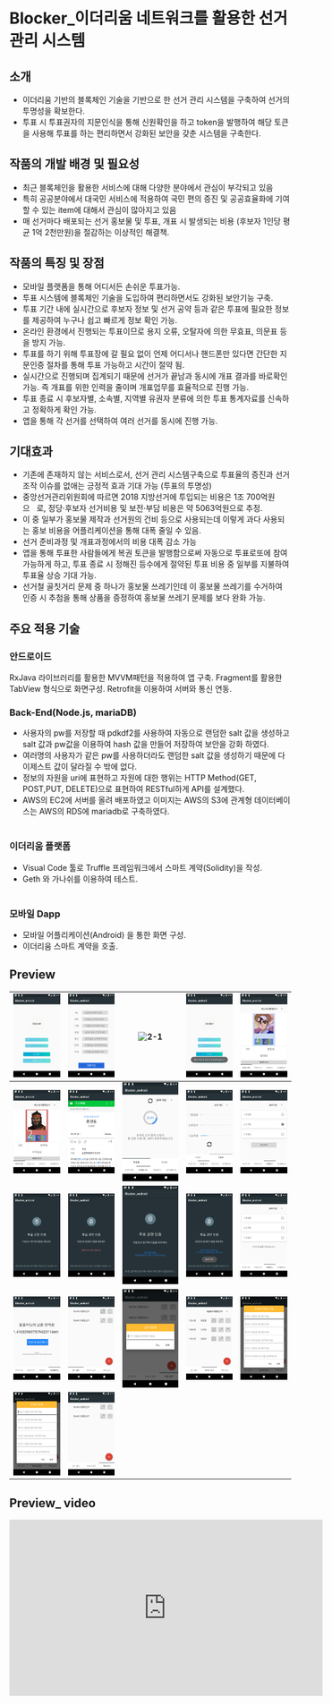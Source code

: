 # Blocker_이더리움 네트워크를 활용한 선거관리 시스템

## 소개
- 이더리움 기반의 블록체인 기술을 기반으로 한 선거 관리 시스템을 구축하여 선거의 투명성을 확보한다.
- 투표 시 투표권자의 지문인식을 통해 신원확인을 하고 token을 발행하여 해당 토큰을 사용해 투표를 하는 편리하면서 강화된 보안을 갖춘 시스템을 구축한다.

## 작품의 개발 배경 및 필요성
- 최근 블록체인을 활용한 서비스에 대해 다양한 분야에서 관심이 부각되고 있음
- 특히 공공분야에서 대국민 서비스에 적용하여 국민 편의 증진 및 공공효율화에 기여할 수 있는 item에 대해서 관심이 많아지고 있음
- 매 선거마다 배포되는 선거 홍보물 및 투표, 개표 시 발생되는 비용 (후보자 1인당 평균 1억 2천만원)을 절감하는 이상적인 해결책.

## 작품의 특징 및 장점 
- 모바일 플랫폼을 통해 어디서든 손쉬운 투표가능.
- 투표 시스템에 블록체인 기술을 도입하여 편리하면서도 강화된 보안기능 구축.
- 투표 기간 내에 실시간으로 후보자 정보 및 선거 공약 등과 같은 투표에 필요한 정보를 제공하여 누구나 쉽고 빠르게 정보 확인 가능.
- 온라인 환경에서 진행되는 투표이므로 용지 오류, 오탈자에 의한 무효표, 의문표 등을 방지 가능. 
- 투표를 하기 위해 투표장에 갈 필요 없이 언제 어디서나 핸드폰만 있다면 간단한 지문인증 절차를 통해 투표 가능하고 시간이 절약 됨.
- 실시간으로 진행되며 집계되기 때문에 선거가 끝남과 동시에 개표 결과를 바로확인 가능. 즉 개표를 위한 인력을 줄이며 개표업무를 효율적으로 진행 가능.
- 투표 종료 시 후보자별, 소속별, 지역별 유권자 분류에 의한 투표 통계자료를 신속하고 정확하게 확인 가능.
- 앱을 통해 각 선거를 선택하여 여러 선거를 동시에 진행 가능.

## 기대효과
- 기존에 존재하지 않는 서비스로서, 선거 관리 시스템구축으로 투표율의 증진과 선거조작 이슈를 없애는 긍정적 효과 기대 가능 (투표의 투명성)
- 중앙선거관리위원회에 따르면 2018 지방선거에 투입되는 비용은 1조 700억원으   로, 정당·후보자 선거비용 및 보전·부담 비용은 약 5063억원으로 추정. 
- 이 중 일부가 홍보물 제작과 선거원의 건비 등으로 사용되는데 이렇게 과다 사용되는 홍보 비용을 어플리케이션을 통해 대폭 줄일 수 있음.
- 선거 준비과정 및 개표과정에서의 비용 대폭 감소 가능
- 앱을 통해 투표한 사람들에게 복권 토큰을 발행함으로써 자동으로 투표로또에 참여 가능하게 하고, 투표 종료 시 정해진 등수에게 절약된 투표 비용 중 일부를 지불하여 투표율 상승 기대 가능.
- 선거철 골칫거리 문제 중 하나가 홍보물 쓰레기인데 이 홍보물 쓰레기를 수거하여 인증 시 추첨을 통해 상품을 증정하여 홍보물 쓰레기 문제를 보다 완화 가능.


## 주요 적용 기술
### 안드로이드
RxJava 라이브러리를 활용한 MVVM패턴을 적용하여 앱 구축.
Fragment를 활용한 TabView 형식으로 화면구성.
Retrofit을 이용하여 서버와 통신 연동. 
           
### Back-End(Node.js, mariaDB)
- 사용자의 pw를 저장할 때 pdkdf2를 사용하여 자동으로 랜덤한 salt 값을 생성하고 salt 값과 pw값을 이용하여 hash 값을 만들어 저장하여 보안을 강화 하였다. 
- 여러명의 사용자가 같은 pw를 사용하더라도 랜덤한 salt 값을 생성하기 때문에 다이제스트 값이 달라질 수 밖에 없다.
- 정보의 자원을 uri에 표현하고 자원에 대한 행위는 HTTP Method(GET, POST,PUT, DELETE)으로 표현하여 RESTful하게 API를 설계했다.
- AWS의 EC2에 서버를 올려 배포하였고 이미지는 AWS의 S3에 관계형 데이터베이스는 AWS의 RDS에 mariadb로 구축하였다.
                                                                 
### 이더리움 플랫폼
- Visual Code 툴로 Truffle 프레임워크에서 스마트 계약(Solidity)을 작성.
- Geth 와 가나쉬를 이용하여 테스트.
                                                                               
### 모바일 Dapp
- 모바일 어플리케이션(Android) 을 통한 화면 구성.
- 이더리움 스마트 계약을 호출.


## Preview
| ![1](./readmeImage/1.png) | ![2](./readmeImage/2.png) | ![2-1](./readmeImage/2-1png) | ![2-2](./readmeImage/2-2.png) | ![3](./readmeImage/3.png) |
|:---:|:---:|:---:|:---:|:---:|
| ![4](./readmeImage/4.png) | ![5](./readmeImage/5.png) | ![6](./readmeImage/6.png) | ![7](./readmeImage/7.png) | ![8](./readmeImage/8.png) |
| ![8-1](./readmeImage/8-1.png) | ![8-2](./readmeImage/8-2.png) | ![8-3](./readmeImage/8-3.png) | ![8-4](./readmeImage/8-4.png) | ![8-5](./readmeImage/8-5.png) |
| ![9](./readmeImage/9.png) | ![10](./readmeImage/10.png) | ![11](./readmeImage/11.png) | ![12](./readmeImage/12.png) | ![13](./readmeImage/13.png) |
| ![14](./readmeImage/14.png) | ![15](./readmeImage/15.png) ||||

## Preview_ video
<iframe width="560" height="315" src="https://www.youtube.com/embed/KF16BYdMv58" frameborder="0" allow="accelerometer; autoplay; encrypted-media; gyroscope; picture-in-picture" allowfullscreen></iframe>
